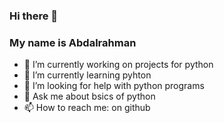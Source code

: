 ### Hi there 👋
### My name is Abdalrahman
- 🔭 I’m currently working on projects for python
- 🌱 I’m currently learning pyhton
- 🤔 I’m looking for help with python programs
- 💬 Ask me about bsics of python
- 📫 How to reach me: on github
<!--
**Abdos2004/Abdos2004** is a ✨ _special_ ✨ repository because its `README.md` (this file) appears on your GitHub profile.

Here are some ideas to get you started:

- 🔭 I’m currently working on projects for python
- 🌱 I’m currently learning pyhton
- 🤔 I’m looking for help with python programs
- 💬 Ask me about bsics of python
- 📫 How to reach me: on github

-->
